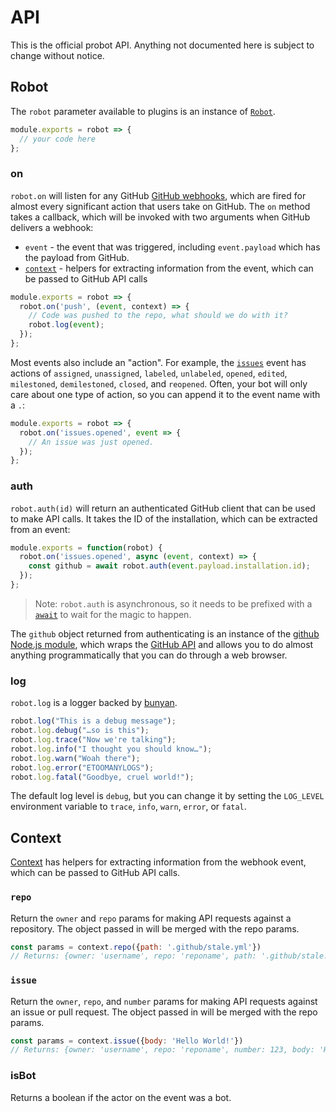 # API

This is the official probot API. Anything not documented here is subject to change without notice.

## Robot

The `robot` parameter available to plugins is an instance of [`Robot`](/lib/robot.js).

```js
module.exports = robot => {
  // your code here
};
```

### on

`robot.on` will listen for any GitHub [GitHub webhooks](https://developer.github.com/webhooks/), which are fired for almost every significant action that users take on GitHub. The `on` method takes a callback, which will be invoked with two arguments when GitHub delivers a webhook:

- `event` - the event that was triggered, including `event.payload` which has the payload from GitHub.
- [`context`](#context) - helpers for extracting information from the event, which can be passed to GitHub API calls

```js
module.exports = robot => {
  robot.on('push', (event, context) => {
    // Code was pushed to the repo, what should we do with it?
    robot.log(event);
  });
};
```

Most events also include an "action". For example, the [`issues`](https://developer.github.com/v3/activity/events/types/#issuesevent) event has actions of `assigned`, `unassigned`, `labeled`, `unlabeled`, `opened`, `edited`, `milestoned`, `demilestoned`, `closed`, and `reopened`. Often, your bot will only care about one type of action, so you can append it to the event name with a `.`:

```js
module.exports = robot => {
  robot.on('issues.opened', event => {
    // An issue was just opened.
  });
};
```

### auth

`robot.auth(id)` will return an authenticated GitHub client that can be used to make API calls. It takes the ID of the installation, which can be extracted from an event:

```js
module.exports = function(robot) {
  robot.on('issues.opened', async (event, context) => {
    const github = await robot.auth(event.payload.installation.id);
  });
};
```

> Note: `robot.auth` is asynchronous, so it needs to be prefixed with a [`await`](https://developer.mozilla.org/en-US/docs/Web/JavaScript/Reference/Operators/await) to wait for the magic to happen.

The `github` object returned from authenticating is an instance of the [github Node.js module](https://github.com/mikedeboer/node-github), which wraps the [GitHub API](https://developer.github.com/v3/) and allows you to do almost anything programmatically that you can do through a web browser.

### log

`robot.log` is a logger backed by [bunyan](https://github.com/trentm/node-bunyan).

```js
robot.log("This is a debug message");
robot.log.debug("…so is this");
robot.log.trace("Now we're talking");
robot.log.info("I thought you should know…");
robot.log.warn("Woah there");
robot.log.error("ETOOMANYLOGS");
robot.log.fatal("Goodbye, cruel world!");
```

The default log level is `debug`, but you can change it by setting the `LOG_LEVEL` environment variable to `trace`, `info`, `warn`, `error`, or `fatal`.

## Context

[Context](/lib/context.js) has helpers for extracting information from the webhook event, which can be passed to GitHub API calls.

### `repo`

Return the `owner` and `repo` params for making API requests against a repository. The object passed in will be merged with the repo params.

```js
const params = context.repo({path: '.github/stale.yml'})
// Returns: {owner: 'username', repo: 'reponame', path: '.github/stale.yml'}
```

### `issue`

Return the `owner`, `repo`, and `number` params for making API requests against an issue or pull request. The object passed in will be merged with the repo params.


```js
const params = context.issue({body: 'Hello World!'})
// Returns: {owner: 'username', repo: 'reponame', number: 123, body: 'Hello World!'}
```

### isBot

Returns a boolean if the actor on the event was a bot.
